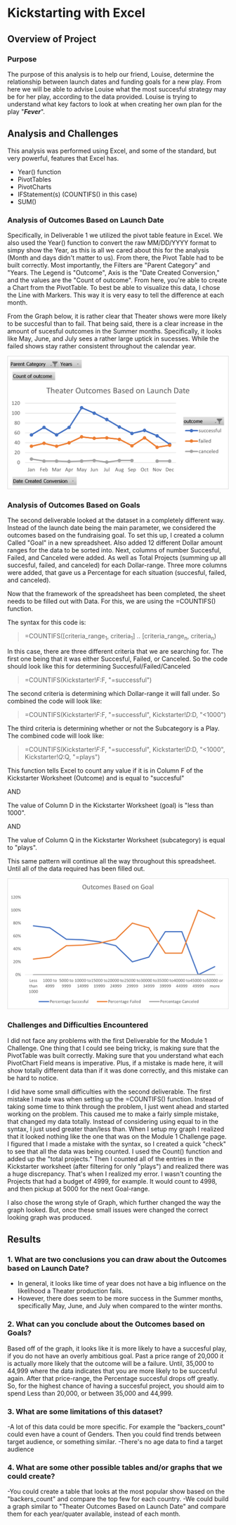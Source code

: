 # Kickstarting with Excel

## **Overview of Project**
### Purpose
The purpose of this analysis is to help our friend, Louise, determine the relationship between launch dates and funding goals for a new play. From here we will be able to advise Louise what the most succesful strategy may be for her play, according to the data provided. 
Louise is trying to understand what key factors to look at when creating her own plan for the play "**_Fever_**".
## Analysis and Challenges
This analysis was performed using Excel, and some of the standard, but very powerful, features that Excel has.
 * Year() function 
 * PivotTables
 * PivotCharts
 * IFStatement(s) (COUNTIFS() in this case)
 * SUM()

### Analysis of Outcomes Based on Launch Date
Specifically, in Deliverable 1 we utilized the pivot table feature in Excel. 
We also used the Year() function to convert the raw MM/DD/YYYY format to simpy show the Year, 
as this is all we cared about this for the analysis (Month and days didn't matter to us). 
From there, the Pivot Table had to be built correctly. Most importantly, the Filters are "Parent Category" and "Years. 
The Legend is "Outcome", Axis is the "Date Created Conversion," and the values are the "Count of outcome". 
From here, you're able to create a Chart from the PivotTable. To best be able to visualize this data, I chose the Line with Markers. 
This way it is very easy to tell the difference at each month.

From the Graph below, it is rather clear that Theater shows were more likely to be succesful than to fail. 
That being said, there is a clear increase in the amount of sucesful outcomes in the Summer months. 
Specifically, it looks like May, June, and July sees a rather large uptick in sucesses. While the failed shows stay rather consistent throughout
the calendar year. 
    
![This is an image](https://github.com/jkehm/kickstarter-analysis/blob/main/Theater_Outcomes_vs_Launch.png)

### Analysis of Outcomes Based on Goals
The second deliverable looked at the dataset in a completely different way. Instead of the launch date being the main parameter, 
we considered the outcomes based on the fundraising goal. To set this up, I created a column Called "Goal" in a new spreadsheet. 
Also added 12 different Dollar amount ranges for the data to be sorted into. Next, columns of number Succesful, Failed, and Canceled were added. 
As well as Total Projects (summing up all succesful, failed, and canceled) for each Dollar-range. Three more columns were added, that gave
us a Percentage for each situation (succesful, failed, and canceled). 

Now that the framework of the spreadsheet has been completed, the sheet needs to be filled out with Data. 
For this, we are using the =COUNTIFS() function. 

The syntax for this code is:
>=COUNTIFS([criteria_range<sub>1</sub>, criteria<sub>1</sub>] .. [criteria_range<sub>n</sub>, criteria<sub>n</sub>)

In this case, there are three different criteria that we are searching for. The first one being that it was either Succesful, Failed, or Canceled.
So the code should look like this for determining Succesful/Failed/Canceled
>=COUNTIFS(Kickstarter!$F:$F, "=successful")

The second criteria is determining which Dollar-range it will fall under. So combined the code will look like:
>=COUNTIFS(Kickstarter!$F:$F, "=successful", Kickstarter!$D:$D, "<1000")

The third criteria is determining whether or not the Subcategory is a Play. The combined code will look like:
>=COUNTIFS(Kickstarter!$F:$F, "=successful", Kickstarter!$D:$D, "<1000", Kickstarter!$Q:$Q, "=plays")

This function tells Excel to count any value if it is in Column F of the Kickstarter Worksheet (Outcome) and is equal to "succesful"

AND

The value of Column D in the Kickstarter Worksheet (goal) is "less than 1000".

AND

The value of Column Q in the Kickstarter Worksheet (subcategory) is equal to "plays".

This same pattern will continue all the way throughout this spreadsheet. Until all of the data required has been filled out.

![This is an image](https://github.com/jkehm/kickstarter-analysis/blob/main/Outcomes_vs_Goals.png)

### Challenges and Difficulties Encountered

I did not face any problems with the first Deliverable for the Module 1 Challenge. One thing that I could see being tricky, is making sure that the PivotTable was built correctly. Making sure that you understand what each PivotChart Field means is imperative. Plus, if a mistake is made here, it will show totally different data than if it was done correctly, and this mistake can be hard to notice.

I did have some small difficulties with the second deliverable. The first mistake I made was when setting up the =COUNTIFS() function. Instead of taking some time to think through the problem, I just went ahead and started working on the problem. This caused me to make a fairly simple mistake, that changed my data totally. Instead of considering using equal to in the syntax, I just used greater than/less than. When I setup my graph I realized that it looked nothing like the one that was on the Module 1 Challenge page. I figured that I made a mistake with the syntax, so I created a quick "check" to see that all the data was being counted. I used the Count() function and added up the "total projects." Then I counted all of the entries in the Kickstarter worksheet (after filtering for only "plays") and realized there was a huge discrepancy. That's when I realized my error. I wasn't counting the Projects that had a budget of 4999, for example. It would count to 4998, and then pickup at 5000 for the next Goal-range. 

I also chose the wrong style of Graph, which further changed the way the graph looked. But, once these small issues were changed the correct looking graph was produced.

## Results

### 1. What are two conclusions you can draw about the Outcomes based on Launch Date?
- In general, it looks like time of year does not have a big influence on the likelihood a Theater production fails. 
- However, there does seem to be more success in the Summer months, specifically May, June, and July when compared to the winter months.
### 2. What can you conclude about the Outcomes based on Goals?
Based off of the graph, it looks like it is more likely to have a succesful play, if you do not have an overly ambitious goal. Past a price range of 20,000 it is actually more likely that the outcome will be a failure. Until, 35,000 to 44,999 where the data indicates that you are more likely to be succesful again. After that price-range, the Percentage succesful drops off greatly. So, for the highest chance of having a succesful project, you should aim to spend Less than 20,000, or between 35,000 and 44,999.
### 3. What are some limitations of this dataset?
-A lot of this data could be more specific. For example the "backers_count" could even have a count of Genders. Then you could find trends between target audience, or something similar. 
-There's no age data to find a target audience
### 4. What are some other possible tables and/or graphs that we could create?
-You could create a table that looks at the most popular show based on the "backers_count" and compare the top few for each country. 
-We could build a graph similar to "Theater Outcomes Based on Launch Date" and compare them for each year/quater available, instead of each month. 
